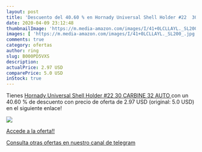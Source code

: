 ```yaml
---
layout: post
title: 'Descuento del 40.60 % en Hornady Universal Shell Holder #22  30 C'
date: 2020-04-09 23:12:48
thumbnailImage: 'https://m.media-amazon.com/images/I/41+0LCLLAYL._SL200_.jpg'
images: [ 'https://m.media-amazon.com/images/I/41+0LCLLAYL._SL200_.jpg' ]
comments: true
category: ofertas
author: ring
slug: B000PD5VXS
description:
actualPrice: 2.97 USD
comparePrice: 5.0 USD
inStock: true
---
```


Tienes [Hornady Universal Shell Holder #22  30 CARBINE  32 AUTO ](https://www.amazon.com/dp/B000PD5VXS/?tag=redken08-20) con un 40.60 % de descuento con precio de oferta de 2.97 USD (original: 5.0 USD) en el siguiente enlace!

[![](https://m.media-amazon.com/images/I/41+0LCLLAYL._SL200_.jpg)](https://www.amazon.com/dp/B000PD5VXS/?tag=redken08-20)

[Accede a la oferta!!](https://www.amazon.com/dp/B000PD5VXS/?tag=redken08-20)

[Consulta otras ofertas en nuestro canal de telegram](https://t.me/s/ofertas25)
